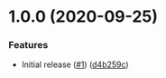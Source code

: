# 1.0.0 (2020-09-25)


### Features

* Initial release ([#1](https://github.com/Alorel/redux-off-main-thread/issues/1)) ([d4b259c](https://github.com/Alorel/redux-off-main-thread/commit/d4b259c10ebad6a9915246319fc7f6bba5ef407a))
